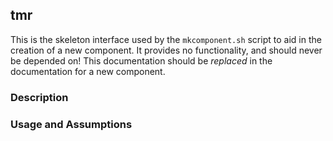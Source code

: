 ## tmr

This is the skeleton interface used by the `mkcomponent.sh` script to aid in the creation of a new component.
It provides no functionality, and should never be depended on!
This documentation should be *replaced* in the documentation for a new component.

### Description

### Usage and Assumptions
